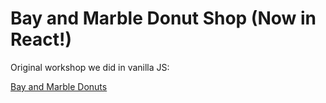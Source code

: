 # Bay and Marble Donut Shop (Now in React!)

Original workshop we did in vanilla JS:

[Bay and Marble Donuts](https://github.com/nss-day-cohort-44/Bay-and-Marble-Donuts)